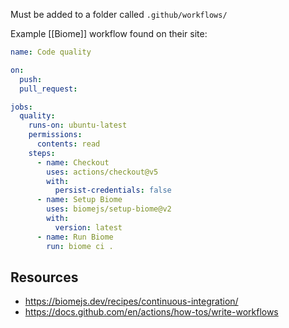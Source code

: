 Must be added to a folder called `.github/workflows/`

Example [[Biome]] workflow found on their site:

```yaml
name: Code quality

on:
  push:
  pull_request:

jobs:
  quality:
    runs-on: ubuntu-latest
    permissions:
      contents: read
    steps:
      - name: Checkout
        uses: actions/checkout@v5
        with:
          persist-credentials: false
      - name: Setup Biome
        uses: biomejs/setup-biome@v2
        with:
          version: latest
      - name: Run Biome
        run: biome ci .
```


## Resources
- https://biomejs.dev/recipes/continuous-integration/
- https://docs.github.com/en/actions/how-tos/write-workflows